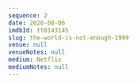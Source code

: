 ```yaml
---
sequence: 2
date: 2020-08-06
imdbId: tt0143145
slug: the-world-is-not-enough-1999
venue: null
venueNotes: null
medium: Netflix
mediumNotes: null
---
```


